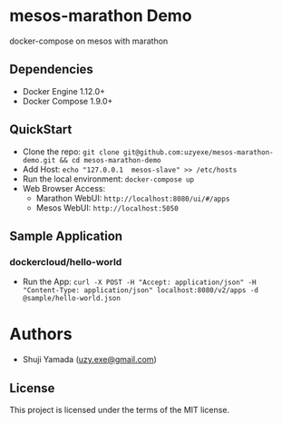 # mesos-marathon Demo

docker-compose on mesos with marathon

## Dependencies

* Docker Engine 1.12.0+
* Docker Compose 1.9.0+

## QuickStart

* Clone the repo: `git clone git@github.com:uzyexe/mesos-marathon-demo.git && cd mesos-marathon-demo`
* Add Host: `echo "127.0.0.1  mesos-slave" >> /etc/hosts`
* Run the local environment: `docker-compose up`
* Web Browser Access:
  - Marathon WebUI: `http://localhost:8080/ui/#/apps`
  - Mesos WebUI: `http://localhost:5050`

## Sample Application

### dockercloud/hello-world

* Run the App: `curl -X POST -H "Accept: application/json" -H "Content-Type: application/json" localhost:8080/v2/apps -d @sample/hello-world.json`

# Authors

* Shuji Yamada (<uzy.exe@gmail.com>)

## License

This project is licensed under the terms of the MIT license.
